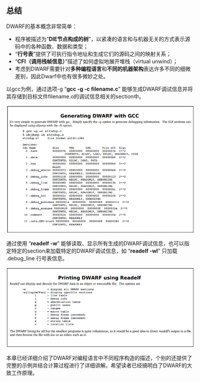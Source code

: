 ## 总结 

DWARF的基本概念非常简单： 

- 程序被描述为“**DIE节点构成的树**”，以紧凑的语言和与机器无关的方式表示源码中的各种函数、数据和类型；
- “**行号表**”提供了可执行指令地址和生成它们的源码之间的映射关系；
- “**CFI（调用栈帧信息）**”描述了如何虚拟地展开堆栈（virtual unwind）；
- 考虑到DWARF需要针对**多种编程语言**和**不同的机器架构**表达许多不同的细微差别，因此Dwarf中也有很多微妙之处。

以gcc为例，通过选项-g “**gcc -g -c filename.c**” 能够生成DWARF调试信息并将其存储到目标文件filename.o的调试信息相关的section中。

![img](assets/clip_image012.png)

通过使用 “**readelf -w**” 能够读取、显示所有生成的DWARF调试信息，也可以指定特定的section来加载特定的DWARF调试信息，如 “**readelf -wl**” 只加载 .debug_line 行号表信息。

![img](assets/clip_image013.png)

本章已经详细介绍了DWARF对编程语言中不同程序构造的描述，个别的还提供了完整的示例并结合计算过程进行了详细讲解。希望读者已经搞明白了DWARF的大致工作原理。
